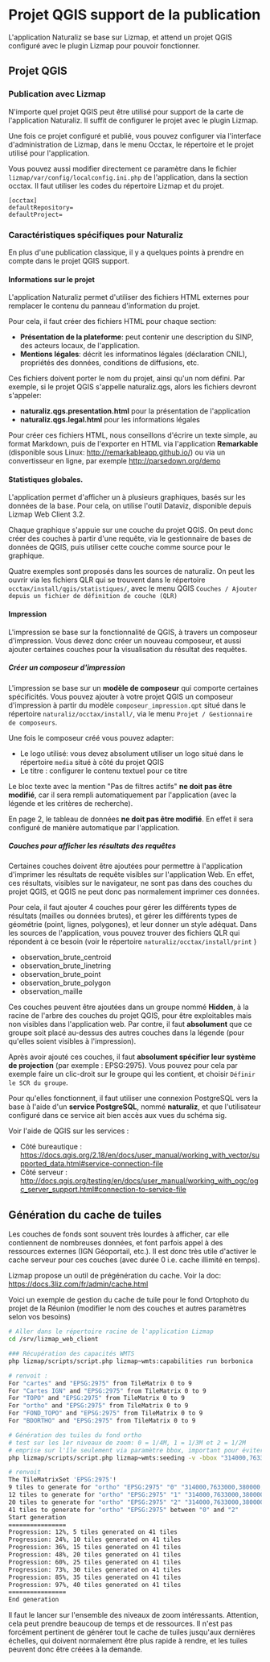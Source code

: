# Projet QGIS support de la publication

L'application Naturaliz se base sur Lizmap, et attend un projet QGIS configuré avec le plugin Lizmap pour pouvoir fonctionner.

## Projet QGIS

### Publication avec Lizmap

N'importe quel projet QGIS peut être utilisé pour support de la carte de l'application Naturaliz. Il suffit de configurer le projet avec le plugin Lizmap.

Une fois ce projet configuré et publié, vous pouvez configurer via l'interface d'administration de Lizmap, dans le menu Occtax, le répertoire et le projet utilisé pour l'application.

Vous pouvez aussi modifier directement ce paramètre dans le fichier `lizmap/var/config/localconfig.ini.php` de l'application, dans la section occtax. Il faut utiliser les codes du répertoire Lizmap et du projet.

```
[occtax]
defaultRepository=
defaultProject=
```

### Caractéristiques spécifiques pour Naturaliz

En plus d'une publication classique, il y a quelques points à prendre en compte dans le projet QGIS support.

#### Informations sur le projet

L'application Naturaliz permet d'utiliser des fichiers HTML externes pour remplacer le contenu du panneau d'information du projet.

Pour cela, il faut créer des fichiers HTML pour chaque section:

* **Présentation de la plateforme**: peut contenir une description du SINP, des acteurs locaux, de l'application.
* **Mentions légales**: décrit les informatinos légales (déclaration CNIL), propriétés des données, conditions de diffusions, etc.

Ces fichiers doivent porter le nom du projet, ainsi qu'un nom défini. Par exemple, si le projet QGIS s'appelle naturaliz.qgs, alors les fichiers devront s'appeler:

* **naturaliz.qgs.presentation.html** pour la présentation de l'application
* **naturaliz.qgs.legal.html** pour les informations légales

Pour créer ces fichiers HTML, nous conseillons d'écrire un texte simple, au format Markdown, puis de l'exporter en HTML via l'application **Remarkable** (disponible sous Linux: http://remarkableapp.github.io/) ou via un convertisseur en ligne, par exemple http://parsedown.org/demo


#### Statistiques globales.

L'application permet d'afficher un à plusieurs graphiques, basés sur les données de la base. Pour cela, on utilise l'outil Dataviz, disponible depuis Lizmap Web Client 3.2.

Chaque graphique s'appuie sur une couche du projet QGIS. On peut donc créer des couches à partir d'une requête, via le gestionnaire de bases de données de QGIS, puis utiliser cette couche comme source pour le graphique.

Quatre exemples sont proposés dans les sources de naturaliz. On peut les ouvrir via les fichiers QLR qui se trouvent dans le répertoire `occtax/install/qgis/statistiques/`, avec le menu QGIS `Couches / Ajouter depuis un fichier de définition de couche (QLR)`


#### Impression


L'impression se base sur la fonctionnalité de QGIS, à travers un composeur d'impression. Vous devez donc créer un nouveau composeur, et aussi ajouter certaines couches pour la visualisation du résultat des requêtes.

##### Créer un composeur d'impression

L'impression se base sur un **modèle de composeur** qui comporte certaines spécificités. Vous pouvez ajouter à votre projet QGIS un composeur d'impression à partir du modèle `composeur_impression.qpt` situé dans le répertoire `naturaliz/occtax/install/`, via le menu `Projet / Gestionnaire de composeurs`.

Une fois le composeur créé vous pouvez adapter:
* Le logo utilisé: vous devez absolument utiliser un logo situé dans le répertoire `media` situé à côté du projet QGIS
* Le titre : configurer le contenu textuel pour ce titre

Le bloc texte avec la mention "Pas de filtres actifs" **ne doit pas être modifié**, car il sera rempli automatiquement par l'application (avec la légende et les critères de recherche).

En page 2, le tableau de données **ne doit pas être modifié**. En effet il sera configuré de manière automatique par l'application.

##### Couches pour afficher les résultats des requêtes

Certaines couches doivent être ajoutées pour permettre à l'application d'imprimer les résultats de requête visibles sur l'application Web. En effet, ces résultats, visibles sur le navigateur, ne sont pas dans des couches du projet QGIS, et QGIS ne peut donc pas normalement imprimer ces données.

Pour cela, il faut ajouter 4 couches pour gérer les différents types de résultats (mailles ou données brutes), et gérer les différents types de géométrie (point, lignes, polygones), et leur donner un style adéquat. Dans les sources de l'application, vous pouvez trouver des fichiers QLR qui répondent à ce besoin (voir le répertoire `naturaliz/occtax/install/print` )

* observation_brute_centroid
* observation_brute_linetring
* observation_brute_point
* observation_brute_polygon
* observation_maille

Ces couches peuvent être ajoutées dans un groupe nommé **Hidden**, à la racine de l'arbre des couches du projet QGIS, pour être exploitables mais non visibles dans l'application web. Par contre, il faut **absolument** que ce groupe soit placé au-dessus des autres couches dans la légende (pour qu'elles soient visibles à l'impression).

Après avoir ajouté ces couches, il faut **absolument spécifier leur système de projection** (par exemple : EPSG:2975). Vous pouvez pour cela par exemple faire un clic-droit sur le groupe qui les contient, et choisir `Définir le SCR du groupe`.

Pour qu'elles fonctionnent, il faut utiliser une connexion PostgreSQL vers la base à l'aide d'un **service PostgreSQL**, nommé **naturaliz**, et que l'utilisateur configuré dans ce service ait bien accès aux vues du schéma sig.

Voir l'aide de QGIS sur les services :
* Côté bureautique : https://docs.qgis.org/2.18/en/docs/user_manual/working_with_vector/supported_data.html#service-connection-file
* Côté serveur : http://docs.qgis.org/testing/en/docs/user_manual/working_with_ogc/ogc_server_support.html#connection-to-service-file


## Génération du cache de tuiles

Les couches de fonds sont souvent très lourdes à afficher, car elle contiennent de nombreuses données, et font parfois appel à des ressources externes (IGN Géoportail, etc.). Il est donc très utile d'activer le cache serveur pour ces couches (avec durée 0 i.e. cache illimité en temps).

Lizmap propose un outil de prégénération du cache. Voir la doc: https://docs.3liz.com/fr/admin/cache.html

Voici un exemple de gestion du cache de tuile pour le fond Ortophoto du projet de la Réunion (modifier le nom des couches et autres paramètres selon vos besoins)

```bash
# Aller dans le répertoire racine de l'application Lizmap
cd /srv/lizmap_web_client

### Récupération des capacités WMTS
php lizmap/scripts/script.php lizmap~wmts:capabilities run borbonica

# renvoit :
For "cartes" and "EPSG:2975" from TileMatrix 0 to 9
For "Cartes IGN" and "EPSG:2975" from TileMatrix 0 to 9
For "TOPO" and "EPSG:2975" from TileMatrix 0 to 9
For "ortho" and "EPSG:2975" from TileMatrix 0 to 9
For "FOND_TOPO" and "EPSG:2975" from TileMatrix 0 to 9
For "BDORTHO" and "EPSG:2975" from TileMatrix 0 to 9

# Génération des tuiles du fond ortho
# test sur les 1er niveaux de zoom: 0 = 1/4M, 1 = 1/3M et 2 = 1/2M
# emprise sur l'île seulement via paramètre bbox, important pour éviter de générer des tuiles en mer !
php lizmap/scripts/script.php lizmap~wmts:seeding -v -bbox "314000,7633000,380000,7692000" run borbonica ortho "EPSG:2975" 0 2

# renvoit
The TileMatrixSet 'EPSG:2975'!
9 tiles to generate for "ortho" "EPSG:2975" "0" "314000,7633000,380000,7692000"
12 tiles to generate for "ortho" "EPSG:2975" "1" "314000,7633000,380000,7692000"
20 tiles to generate for "ortho" "EPSG:2975" "2" "314000,7633000,380000,7692000"
41 tiles to generate for "ortho" "EPSG:2975" between "0" and "2"
Start generation
================
Progression: 12%, 5 tiles generated on 41 tiles
Progression: 24%, 10 tiles generated on 41 tiles
Progression: 36%, 15 tiles generated on 41 tiles
Progression: 48%, 20 tiles generated on 41 tiles
Progression: 60%, 25 tiles generated on 41 tiles
Progression: 73%, 30 tiles generated on 41 tiles
Progression: 85%, 35 tiles generated on 41 tiles
Progression: 97%, 40 tiles generated on 41 tiles
================
End generation

```

Il faut le lancer sur l'ensemble des niveaux de zoom intéressants. Attention, cela peut prendre beaucoup de temps et de ressources. Il n'est pas forcément pertinent de générer tout le cache de tuiles jusqu'aux dernières échelles, qui doivent normalement être plus rapide à rendre, et les tuiles peuvent donc être créées à la demande.
